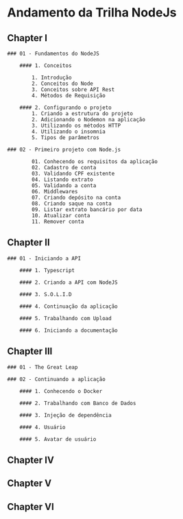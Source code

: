 # Andamento da Trilha NodeJs

## Chapter I

    ### 01 - Fundamentos do NodeJS

    	#### 1. Conceitos

    		1. Introdução
    		2. Conceitos do Node
    		3. Conceitos sobre API Rest
    		4. Métodos de Requisição

    	#### 2. Configurando o projeto
    		1. Criando a estrutura do projeto
    		2. Adicionando o Nodemon na aplicação
    		3. Utilizando os métodos HTTP
    		4. Utilizando o insomnia
    		5. Tipos de parâmetros

    ### 02 - Primeiro projeto com Node.js

    		01. Conhecendo os requisitos da aplicação
    		02. Cadastro de conta
    		03. Validando CPF existente
    		04. Listando extrato
    		05. Validando a conta
    		06. Middlewares
    		07. Criando depósito na conta
    		08. Criando saque na conta
    		09. Listar extrato bancário por data
    		10. Atualizar conta
    		11. Remover conta

## Chapter II

    ### 01 - Iniciando a API

    	#### 1. Typescript

    	#### 2. Criando a API com NodeJS

    	#### 3. S.O.L.I.D

    	#### 4. Continuação da aplicação

    	#### 5. Trabalhando com Upload

    	#### 6. Iniciando a documentação

## Chapter III

    ### 01 - The Great Leap

    ### 02 - Continuando a aplicação

    	#### 1. Conhecendo o Docker

    	#### 2. Trabalhando com Banco de Dados

    	#### 3. Injeção de dependência

    	#### 4. Usuário

    	#### 5. Avatar de usuário

## Chapter IV

## Chapter V

## Chapter VI
